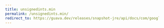 ```yaml
---
title: unsignedints.min
permalink: /unsignedints.min/
redirect_to: https://guava.dev/releases/snapshot-jre/api/docs/com/google/common/primitives/UnsignedInts.html#min-int...-
---
```


